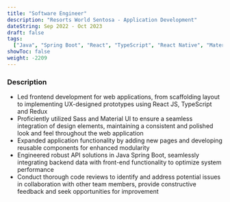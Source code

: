 ```yaml
---
title: "Software Engineer"
description: "Resorts World Sentosa - Application Development"
dateString: Sep 2022 - Oct 2023
draft: false
tags:
  ["Java", "Spring Boot", "React", "TypeScript", "React Native", "Material UI"]
showToc: false
weight: -2209
---
```


### Description

- Led frontend development for web applications, from scaffolding layout to implementing UX-designed prototypes using React JS, TypeScript and Redux
- Proficiently utilized Sass and Material UI to ensure a seamless integration of design elements, maintaining a consistent and polished look and feel throughout the web application
- Expanded application functionality by adding new pages and developing reusable components for enhanced modularity
- Engineered robust API solutions in Java Spring Boot, seamlessly integrating backend data with front-end functionality to optimize system performance
- Conduct thorough code reviews to identify and address potential issues in collaboration with other team members, provide constructive feedback and seek opportunities for improvement
